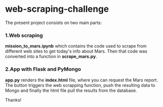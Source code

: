 # web-scraping-challenge

The present project consists on two main parts:

### 1.Web scraping
__mission_to_mars.ipynb__ which contains the code used to scrape from different web sites to get today's info about Mars. Then that code was converted into a function in __scrape_mars.py__.

### 2.App with Flask and PyMongo
__app.py__ renders the __index.html__ file, where you can request the Mars report. The button triggers the web scrapping function, push the resulting data to Mongo and finally the html file pull the results from the database.

Thanks!
